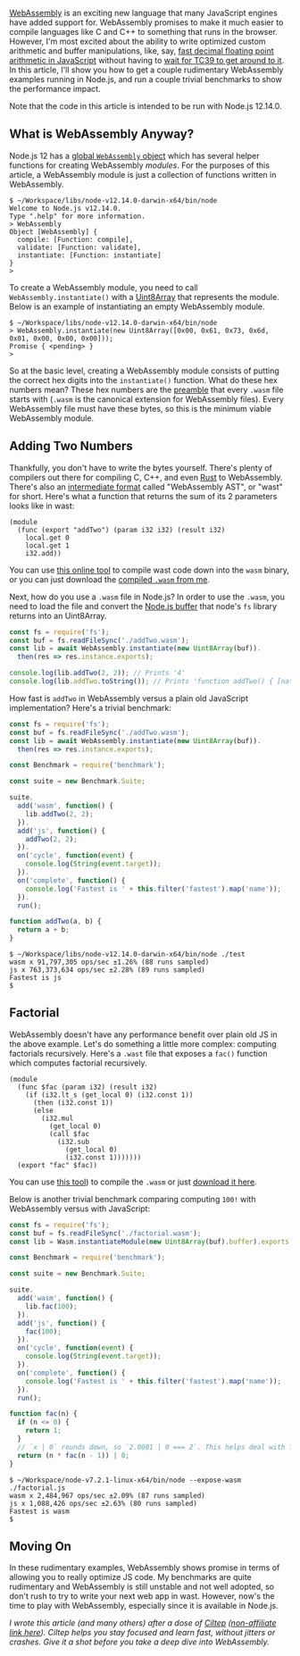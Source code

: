 [WebAssembly](http://webassembly.org/) is an exciting new language that many JavaScript engines have added support for. WebAssembly promises to make it much easier to compile languages like C and C++ to something that runs in the browser. However, I'm most excited about the ability to write optimized custom arithmetic and buffer manipulations, like, say, [fast decimal floating point arithmetic in JavaScript](http://thecodebarbarian.com/a-nodejs-perspective-on-mongodb-34-decimal.html) without having to [wait for TC39 to get around to it](https://mail.mozilla.org/pipermail/es-discuss/2008-February/005446.html). In this article, I'll show you how to get a couple rudimentary WebAssembly examples running in Node.js, and run a couple trivial benchmarks to show the performance impact.

Note that the code in this article is intended to be run with Node.js 12.14.0.

What is WebAssembly Anyway?
---------------------------

Node.js 12 has a [global `WebAssembly` object](https://developer.mozilla.org/en-US/docs/Web/JavaScript/Reference/Global_Objects/WebAssembly) which has several helper functions for creating WebAssembly _modules_. For the purposes of this article, a WebAssembly module is just a collection of functions written in WebAssembly.

```
$ ~/Workspace/libs/node-v12.14.0-darwin-x64/bin/node 
Welcome to Node.js v12.14.0.
Type ".help" for more information.
> WebAssembly
Object [WebAssembly] {
  compile: [Function: compile],
  validate: [Function: validate],
  instantiate: [Function: instantiate]
}
> 
```

To create a WebAssembly module, you need to call `WebAssembly.instantiate()` with a [Uint8Array](https://developer.mozilla.org/en-US/docs/Web/JavaScript/Reference/Global_Objects/Uint8Array) that represents the module. Below is an example of instantiating an empty WebAssembly module.

```
$ ~/Workspace/libs/node-v12.14.0-darwin-x64/bin/node
> WebAssembly.instantiate(new Uint8Array([0x00, 0x61, 0x73, 0x6d, 0x01, 0x00, 0x00, 0x00]));
Promise { <pending> }
>
```

So at the basic level, creating a WebAssembly module consists of putting the correct hex digits into the `instantiate()` function. What do these hex numbers mean? These hex numbers are the [preamble](http://webassembly.org/docs/binary-encoding/#module-structure) that every `.wasm` file starts with (`.wasm` is the canonical extension for WebAssembly files). Every WebAssembly file must have these bytes, so this is the minimum viable WebAssembly module.

Adding Two Numbers
------------------

Thankfully, you don't have to write the bytes yourself. There's plenty of compilers out there for compiling C, C++, and even [Rust](https://github.com/brson/mir2wasm) to WebAssembly. There's also an [intermediate format](https://en.wikipedia.org/wiki/WebAssembly#Representation) called "WebAssembly AST", or "wast" for short. Here's what a function that returns the sum of its 2 parameters looks like in wast:

```
(module
  (func (export "addTwo") (param i32 i32) (result i32)
    local.get 0
    local.get 1
    i32.add))
```

You can use [this online tool](https://webassembly.github.io/wabt/demo/wat2wasm/) to compile wast code down into the `wasm` binary, or you can just download the [compiled `.wasm` from me](http://thecodebarbarian.com/sample/20170228/addTwo.wasm).

Next, how do you use a `.wasm` file in Node.js? In order to use the `.wasm`, you need to load the file and convert the [Node.js buffer](https://nodejs.org/api/buffer.html) that node's `fs` library returns into an Uint8Array.

```javascript
const fs = require('fs');
const buf = fs.readFileSync('./addTwo.wasm');
const lib = await WebAssembly.instantiate(new Uint8Array(buf)).
  then(res => res.instance.exports);

console.log(lib.addTwo(2, 2)); // Prints '4'
console.log(lib.addTwo.toString()); // Prints 'function addTwo() { [native code] }'
```

How fast is `addTwo` in WebAssembly versus a plain old JavaScript implementation? Here's a trivial benchmark:

```javascript
const fs = require('fs');
const buf = fs.readFileSync('./addTwo.wasm');
const lib = await WebAssembly.instantiate(new Uint8Array(buf)).
  then(res => res.instance.exports);

const Benchmark = require('benchmark');

const suite = new Benchmark.Suite;

suite.
  add('wasm', function() {
    lib.addTwo(2, 2);
  }).
  add('js', function() {
    addTwo(2, 2);
  }).
  on('cycle', function(event) {
    console.log(String(event.target));
  }).
  on('complete', function() {
    console.log('Fastest is ' + this.filter('fastest').map('name'));
  }).
  run();

function addTwo(a, b) {
  return a + b;
}
```

```
$ ~/Workspace/libs/node-v12.14.0-darwin-x64/bin/node ./test
wasm x 91,797,305 ops/sec ±1.26% (88 runs sampled)
js x 763,373,634 ops/sec ±2.28% (89 runs sampled)
Fastest is js
$ 
```

Factorial
---------

WebAssembly doesn't have any performance benefit over plain old JS in the above example. Let's do something a little more complex: computing factorials recursively. Here's a `.wast` file that exposes a `fac()` function which computes factorial recursively.

```
(module
  (func $fac (param i32) (result i32)
    (if (i32.lt_s (get_local 0) (i32.const 1))
      (then (i32.const 1))
      (else
        (i32.mul
          (get_local 0)
          (call $fac
            (i32.sub
              (get_local 0)
              (i32.const 1)))))))
  (export "fac" $fac))
```

You can use [this tool](https://cdn.rawgit.com/WebAssembly/sexpr-wasm-prototype/2bb13aa785be9908b95d0e2e09950b39a26004fa/demo/index.html)) to compile the `.wasm` or just [download it here](http://thecodebarbarian.com/sample/20170228/factorial.wasm).

Below is another trivial benchmark comparing computing `100!` with WebAssembly versus with JavaScript:

```javascript
const fs = require('fs');
const buf = fs.readFileSync('./factorial.wasm');
const lib = Wasm.instantiateModule(new Uint8Array(buf).buffer).exports;

const Benchmark = require('benchmark');

const suite = new Benchmark.Suite;

suite.
  add('wasm', function() {
    lib.fac(100);
  }).
  add('js', function() {
    fac(100);
  }).
  on('cycle', function(event) {
    console.log(String(event.target));
  }).
  on('complete', function() {
    console.log('Fastest is ' + this.filter('fastest').map('name'));
  }).
  run();

function fac(n) {
  if (n <= 0) {
    return 1;
  }
  // `x | 0` rounds down, so `2.0001 | 0 === 2`. This helps deal with floating point precision issues like `0.1 + 0.2 !== 0.3`
  return (n * fac(n - 1)) | 0;
}
```

```
$ ~/Workspace/node-v7.2.1-linux-x64/bin/node --expose-wasm ./factorial.js
wasm x 2,484,967 ops/sec ±2.09% (87 runs sampled)
js x 1,088,426 ops/sec ±2.63% (80 runs sampled)
Fastest is wasm
$
```

Moving On
---------

In these rudimentary examples, WebAssembly shows promise in terms of allowing you to really optimize JS code. My benchmarks are quite rudimentary and WebAssembly is still unstable and not well adopted, so don't rush to try to write your next web app in wast. However, now's the time to play with WebAssembly, especially since it is available in Node.js.

*I wrote this article (and many others) after a dose of [Ciltep](https://www.amazon.com/gp/product/B00GXPS4Q8/ref=as_li_tl?ie=UTF8&camp=1789&creative=9325&creativeASIN=B00GXPS4Q8&linkCode=as2&tag=codebarbarian-20&linkId=e3467c80c382d0385811038575986e25) ([non-affiliate link here](https://www.amazon.com/Ciltep-Nootropic-Stack-Performance-Motivation/dp/B00GXPS4Q8/ref=sr_1_1_a_it?ie=UTF8&qid=1488867312&sr=8-1&keywords=ciltep)). Ciltep helps you stay focused and learn fast, without jitters or crashes. Give it a shot before you take a deep dive into WebAssembly.*
